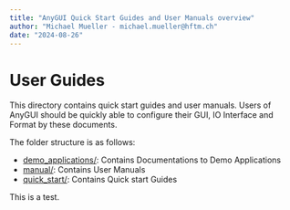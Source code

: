```yaml
---
title: "AnyGUI Quick Start Guides and User Manuals overview"
author: "Michael Mueller - michael.mueller@hftm.ch"
date: "2024-08-26"
---
```


# User Guides

This directory contains quick start guides and user manuals.
Users of AnyGUI should be quickly able to configure their GUI, IO Interface and Format by these documents.

The folder structure is as follows:

- [demo_applications/](demo_applications/): Contains Documentations to Demo Applications
- [manual/](manual/): Contains User Manuals
- [quick_start/](quick_start/): Contains Quick start Guides


This is a test. 
